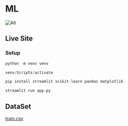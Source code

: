 # ML

![Alt]()

## Live Site

[]("")

### Setup

```python
python -m venv venv

venv/Scripts/activate                                        

pip install streamlit scikit-learn pandas matplotlib

streamlit run app.py
```

## DataSet

[train.csv](https://www.kaggle.com/datasets/hesh97/titanicdataset-traincsv)
